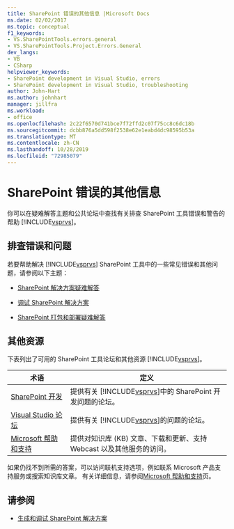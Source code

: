 ```yaml
---
title: SharePoint 错误的其他信息 |Microsoft Docs
ms.date: 02/02/2017
ms.topic: conceptual
f1_keywords:
- VS.SharePointTools.errors.general
- VS.SharePointTools.Project.Errors.General
dev_langs:
- VB
- CSharp
helpviewer_keywords:
- SharePoint development in Visual Studio, errors
- SharePoint development in Visual Studio, troubleshooting
author: John-Hart
ms.author: johnhart
manager: jillfra
ms.workload:
- office
ms.openlocfilehash: 2c22f6570d741bce7f72ffd2c07f75cc8c6dc18b
ms.sourcegitcommit: dcbb876a5dd598f2538e62e1eabd4dc98595b53a
ms.translationtype: MT
ms.contentlocale: zh-CN
ms.lasthandoff: 10/28/2019
ms.locfileid: "72985079"
---
```

# <a name="additional-information-for-sharepoint-errors"></a>SharePoint 错误的其他信息
  你可以在疑难解答主题和公共论坛中查找有关排查 SharePoint 工具错误和警告的帮助 [!INCLUDE[vsprvs](../sharepoint/includes/vsprvs-md.md)]。

## <a name="troubleshoot-errors-and-issues"></a>排查错误和问题
 若要帮助解决 [!INCLUDE[vsprvs](../sharepoint/includes/vsprvs-md.md)] SharePoint 工具中的一些常见错误和其他问题，请参阅以下主题：

- [SharePoint 解决方案疑难解答](../sharepoint/troubleshooting-sharepoint-solutions.md)

- [调试 SharePoint 解决方案](../sharepoint/debugging-sharepoint-solutions.md)

- [SharePoint 打包和部署疑难解答](../sharepoint/troubleshooting-sharepoint-packaging-and-deployment.md)

## <a name="other-resources"></a>其他资源
 下表列出了可用的 SharePoint 工具论坛和其他资源 [!INCLUDE[vsprvs](../sharepoint/includes/vsprvs-md.md)]。

|术语|定义|
|----------|----------------|
|[SharePoint 开发](https://social.msdn.microsoft.com/Forums/office/home?forum=sharepointdevelopmentprevious)|提供有关 [!INCLUDE[vsprvs](../sharepoint/includes/vsprvs-md.md)]中的 SharePoint 开发问题的论坛。|
|[Visual Studio 论坛](https://social.msdn.microsoft.com/Forums/vstudio/home?category=visualstudio)|提供有关 [!INCLUDE[vsprvs](../sharepoint/includes/vsprvs-md.md)]的问题的论坛。|
|[Microsoft 帮助和支持](https://support.microsoft.com/)|提供对知识库 (KB) 文章、下载和更新、支持 Webcast 以及其他服务的访问。|

 如果仍找不到所需的答案，可以访问联机支持选项，例如联系 Microsoft 产品支持服务或搜索知识库文章。 有关详细信息，请参阅[Microsoft 帮助和支持](https://support.microsoft.com/)页。

## <a name="see-also"></a>请参阅
- [生成和调试 SharePoint 解决方案](../sharepoint/building-and-debugging-sharepoint-solutions.md)
